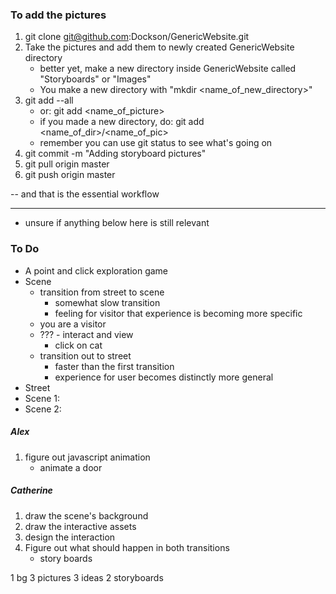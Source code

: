 ### To add the pictures ###
1. git clone git@github.com:Dockson/GenericWebsite.git
2. Take the pictures and add them to newly created GenericWebsite directory
    - better yet, make a new directory inside GenericWebsite called "Storyboards" or "Images"
    - You make a new directory with "mkdir <name_of_new_directory>"
3. git add --all 
    - or: git add <name_of_picture>
    - if you made a new directory, do: git add <name_of_dir>/<name_of_pic>
    - remember you can use git status to see what's going on
4. git commit -m "Adding storyboard pictures"
5. git pull origin master
6. git push origin master

-- and that is the essential workflow

---
- unsure if anything below here is still relevant

### To Do ###
- A point and click exploration game
- Scene
    - transition from street to scene
        - somewhat slow transition
        - feeling for visitor that experience is becoming more specific
    - you are a visitor
    - ??? - interact and view
        - click on cat
    - transition out to street
        - faster than the first transition
        - experience for user becomes distinctly more general
- Street
- Scene 1:
- Scene 2:

##### Alex #####
1. figure out javascript animation
    - animate a door

##### Catherine ######
1. draw the scene's background
2. draw the interactive assets
3. design the interaction
4. Figure out what should happen in both transitions
    - story boards

1 bg
3 pictures
3 ideas
2 storyboards
